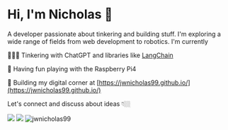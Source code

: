 <h1>Hi, I'm Nicholas 🍵</h1>
<p>A  developer passionate about tinkering and building stuff. I'm exploring a wide range of fields from web development to robotics. I'm currently </p>

👨🏽‍💻 Tinkering with ChatGPT and libraries like [LangChain](https://github.com/hwchase17/langchain)

🔭 Having fun playing with the Raspberry Pi4

🌌 Building my digital corner at [https://jwnicholas99.github.io/](https://jwnicholas99.github.io/)


<p>Let's connect and discuss about ideas 👇🏼</p>

[<img src="https://img.shields.io/badge/linkedin-%230077B5.svg?&style=for-the-badge&logo=linkedin&logoColor=white" />](https://linkedin.com/in/jingweinicholaslim) [<img src ="https://img.shields.io/badge/portfolio-web-%23.svg?&style=for-the-badge&logo=&logoColor=white%22">](https://jwnicholas99.github.io/)
<img src="https://komarev.com/ghpvc/?username=jwnicholas99" alt="jwnicholas99" />
